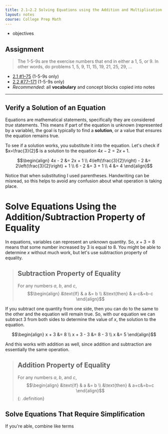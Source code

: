 ```yaml
---
title: 2.1–2.2 Solving Equations using the Addition and Multiplication Properties of Equality
layout: notes
course: College Prep Math
---
```


- objectives

## Assignment

> The 1-5-9s are the exercise numbers that end in either a 1, 5, or 9. In other words, do problems 1, 5, 9, 11, 15, 19, 21, 25, 29, ...

- [2.1 #1–75](https://openstax.org/books/elementary-algebra-2e/pages/2-1-solve-equations-using-the-subtraction-and-addition-properties-of-equality#fs-id1168345389499) (1-5-9s only)
- [2.2 #77–171](https://openstax.org/books/elementary-algebra-2e/pages/2-2-solve-equations-using-the-division-and-multiplication-properties-of-equality#fs-id1168344324848) (1-5-9s only)
- *Recommended*: all **vocabulary** and concept blocks copied into notes

---

## Verify a Solution of an Equation

Equations are mathematical statements, specifically they are considered *true* statements. This means if part of the equation is unknown (represented by a variable), the goal is typically to find a **solution**, or a value that ensures the equation remains true.

To see if a solution works, you substitute it into the equation. Let's check if $x=\frac{3}{2}$ is a solution to the equation ${4x-2=2x+1}$.

$$\begin{align}
4x - 2 &= 2x + 1 \\
4\left(\frac{3}{2}\right) - 2 &= 2\left(\frac{3}{2}\right) + 1 \\
6 - 2 &= 3 + 1 \\
4 &= 4
\end{align}$$

Notice that when substituting I used parentheses. Handwriting can be misread, so this helps to avoid any confusion about what operation is taking place.

# Solve Equations Using the Addition/Subtraction Property of Equality

In equations, variables can represent an unknown quantity. So, ${x+3=8}$ means that some number increased by $3$ is equal to $8$. You might be able to determine $x$ without much work, but let's use subtraction property of equality.

> ## Subtraction Property of Equality
>
> For any numbers $a$, $b$, and $c$,
> $$\begin{align}
> &\text{If}   & a  &= b \\
> &\text{then} & a-c&=b-c
> \end{align}$$

If you subtract one quantity from one side, then you can do to the same to the other and the equation will remain true. So, with our equation we can subtract $3$ from both sides to determine the value of $x$, the solution to the equation.

$$\begin{align}
x + 3 &= 8 \\
x + 3 - 3 &= 8 - 3 \\
x &= 5
\end{align}$$

And this works with addition as well, since addition and subtraction are essentially the same operation.

> ## Addition Property of Equality
>
> For any numbers $a$, $b$, and $c$,
> $$\begin{align}
> &\text{If}   & a  &= b \\
> &\text{then} & a+c&=b+c
> \end{align}$$
{: .definition}

## Solve Equations That Require Simplification

If you're able, combine like terms